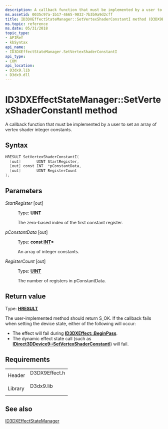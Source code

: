 ```yaml
---
description: A callback function that must be implemented by a user to set an array of vertex shader integer constants.
ms.assetid: 0035c97a-1b17-4665-9032-7b3b9a9d2cff
title: ID3DXEffectStateManager::SetVertexShaderConstantI method (D3DX9Effect.h)
ms.topic: reference
ms.date: 05/31/2018
topic_type:
- APIRef
- kbSyntax
api_name:
- ID3DXEffectStateManager.SetVertexShaderConstantI
api_type:
- COM
api_location:
- D3dx9.lib
- D3dx9.dll
---
```


# ID3DXEffectStateManager::SetVertexShaderConstantI method

A callback function that must be implemented by a user to set an array of vertex shader integer constants.

## Syntax


```C++
HRESULT SetVertexShaderConstantI(
  [out]       UINT StartRegister,
  [out] const INT  *pConstantData,
  [out]       UINT RegisterCount
);
```



## Parameters

<dl> <dt>

*StartRegister* \[out\]
</dt> <dd>

Type: **[**UINT**](../winprog/windows-data-types.md)**

The zero-based index of the first constant register.

</dd> <dt>

*pConstantData* \[out\]
</dt> <dd>

Type: **const [**INT**](../winprog/windows-data-types.md)\***

An array of integer constants.

</dd> <dt>

*RegisterCount* \[out\]
</dt> <dd>

Type: **[**UINT**](../winprog/windows-data-types.md)**

The number of registers in pConstantData.

</dd> </dl>

## Return value

Type: **[**HRESULT**](https://msdn.microsoft.com/library/Bb401631(v=MSDN.10).aspx)**

The user-implemented method should return S\_OK. If the callback fails when setting the device state, either of the following will occur:

-   The effect will fail during [**ID3DXEffect::BeginPass**](id3dxeffect--beginpass.md).
-   The dynamic effect state call (such as [**IDirect3DDevice9::SetVertexShaderConstantI**](/windows/win32/api/d3d9helper/nf-d3d9helper-idirect3ddevice9-setvertexshaderconstanti)) will fail.

## Requirements



|                    |                                                                                          |
|--------------------|------------------------------------------------------------------------------------------|
| Header<br/>  | <dl> <dt>D3DX9Effect.h</dt> </dl> |
| Library<br/> | <dl> <dt>D3dx9.lib</dt> </dl>     |



## See also

<dl> <dt>

[ID3DXEffectStateManager](id3dxeffectstatemanager.md)
</dt> </dl>

 

 
